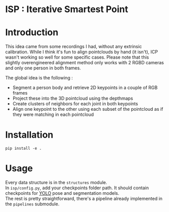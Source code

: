 # ISP : Iterative Smartest Point

# Introduction
This idea came from some recordings I had, without any extrinsic calibration. While I think it's fun to align pointclouds by hand (it isn't), ICP wasn't working so well for some specific cases.
Please note that this slightly overengineered alignment method only works with 2 RGBD cameras and only one person in both frames.

The global idea is the following :
- Segment a person body and retrieve 2D keypoints in a couple of RGB frames
- Project these into the 3D pointcloud using the depthmaps
- Create clusters of neighbors for each joint in both keypoints
- Align one keypoint to the other using each subset of the pointcloud as if they were matching in each pointcloud

# Installation
`pip install -e .`

# Usage
Every data structure is in the `structures` module.  
In `isp/config.py`, add your checkpoints folder path. It should contain checkpoints for [YOLO](https://docs.ultralytics.com/models/yolov8/) pose and segmentation models.  
The rest is pretty straightforward, there's a pipeline already implemented in the `pipelines` submodule.